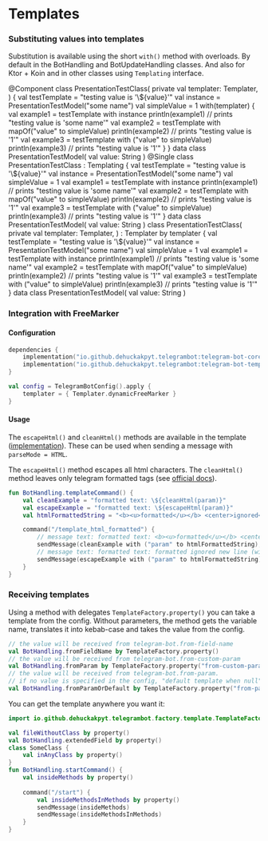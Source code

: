 # Templates

### Substituting values into templates

Substitution is available using the short `with()` method with overloads. 
By default in the BotHandling and BotUpdateHandling classes. 
And also for Ktor + Koin and in other classes using `Templating` interface.


<tabs id="factory-tenplate" group="telegram-bot-code">
    <tab title="Spring" group-key="spring">
        <code-block lang="kotlin">
            @Component
            class PresentationTestClass(
                private val templater: Templater,
            ) {
                val testTemplate = "testing value is '\${value}'"
                val instance = PresentationTestModel("some name")
                val simpleValue = 1
                with(templater) {
                    val example1 = testTemplate with instance
                    println(example1) // prints "testing value is 'some name'"
                    val example2 = testTemplate with mapOf("value" to simpleValue)
                    println(example2) // prints "testing value is '1'"
                    val example3 = testTemplate with ("value" to simpleValue)
                    println(example3) // prints "testing value is '1'"
                }
            }
            data class PresentationTestModel(
                val value: String
            )
        </code-block>
    </tab>
    <tab title="Ktor + Koin" group-key="ktor">
        <code-block lang="kotlin">
            @Single
            class PresentationTestClass : Templating {
                val testTemplate = "testing value is '\${value}'"
                val instance = PresentationTestModel("some name")
                val simpleValue = 1
                val example1 = testTemplate with instance
                println(example1) // prints "testing value is 'some name'"
                val example2 = testTemplate with mapOf("value" to simpleValue)
                println(example2) // prints "testing value is '1'"
                val example3 = testTemplate with ("value" to simpleValue)
                println(example3) // prints "testing value is '1'"
            }
            data class PresentationTestModel(
                val value: String
            )
        </code-block>
    </tab>
    <tab title="Core" group-key="core">
        <code-block lang="kotlin">
            class PresentationTestClass(
                private val templater: Templater,
            ) : Templater by templater {
                val testTemplate = "testing value is '\${value}'"
                val instance = PresentationTestModel("some name")
                val simpleValue = 1
                val example1 = testTemplate with instance
                println(example1) // prints "testing value is 'some name'"
                val example2 = testTemplate with mapOf("value" to simpleValue)
                println(example2) // prints "testing value is '1'"
                val example3 = testTemplate with ("value" to simpleValue)
                println(example3) // prints "testing value is '1'"
            }
            data class PresentationTestModel(
                val value: String
            )
        </code-block>
    </tab>
</tabs>

### Integration with FreeMarker

#### Configuration

```kotlin
dependencies {
    implementation("io.github.dehuckakpyt.telegrambot:telegram-bot-core:%current_version%")
    implementation("io.github.dehuckakpyt.telegrambot:telegram-bot-templater-freemarker:%current_version%")
}
```

```kotlin
val config = TelegramBotConfig().apply {
    templater = { Templater.dynamicFreeMarker }
}
```

#### Usage

The `escapeHtml()` and `cleanHtml()` methods are available in the template ([implementation](https://github.com/DEHuckaKpyT/telegram-bot/blob/master/telegram-bot-core/src/main/kotlin/io/github/dehuckakpyt/telegrambot/formatter/HtmlFormatterImpl.kt)).
These can be used when sending a message with `parseMode = HTML`.

The `escapeHtml()` method escapes all html characters.
The `cleanHtml()` method leaves only telegram formatted tags (see [official docs](https://core.telegram.org/bots/api#html-style)).
```kotlin
fun BotHandling.templateCommand() {
    val cleanExample = "formatted text: \${cleanHtml(param)}"
    val escapeExample = "formatted text: \${escapeHtml(param)}"
    val htmlFormattedString = "<b><u>formatted</u></b> <center>ignored</center><br>new line"

    command("/template_html_formatted") {
        // message text: formatted text: <b><u>formatted</u></b> <center>ignored</center><br>new line
        sendMessage(cleanExample with ("param" to htmlFormattedString), parseMode = Html)
        // message text: formatted text: formatted ignored new line (with underline и line break)
        sendMessage(escapeExample with ("param" to htmlFormattedString), parseMode = Html)
    }
}
```

### Receiving templates

<tabs id="template-factory-receiving-templates" group="telegram-bot-code">
    <tab title="Ktor + Koin" group-key="ktor"></tab>
</tabs>

Using a method with delegates `TemplateFactory.property()` you can take a template from the config.
Without parameters, the method gets the variable name, translates it into kebab-case and takes the value from the config.

```kotlin
// the value will be received from telegram-bot.from-field-name
val BotHandling.fromFieldName by TemplateFactory.property()
// the value will be received from telegram-bot.from-custom-param
val BotHandling.fromParam by TemplateFactory.property("from-custom-param")
// the value will be received from telegram-bot.from-param. 
// if no value is specified in the config, "default template when null" will be substituted
val BotHandling.fromParamOrDefault by TemplateFactory.property("from-param", "default template when null")
```

You can get the template anywhere you want it:
```kotlin
import io.github.dehuckakpyt.telegrambot.factory.template.TemplateFactory.property

val fileWithoutClass by property()
val BotHandling.extendedField by property()
class SomeClass {
    val inAnyClass by property()
}
fun BotHandling.startCommand() {
    val insideMethods by property()
    
    command("/start") {
        val insideMethodsInMethods by property()
        sendMessage(insideMethods)
        sendMessage(insideMethodsInMethods)
    }
}
```
